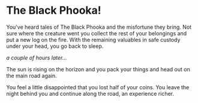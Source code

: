# The Black Phooka&excl;

You've heard tales of The Black Phooka and the misfortune they bring. Not sure where the creature went you collect the rest of your belongings and put a new log on the fire. With the remaining valuables in safe custody under your head, you go back to sleep.

_a couple of hours later..._

The sun is rising on the horizon and you pack your things and head out on the main road again.

You feel a little disappointed that you lost half of your coins. You leave the night behind you and continue along the road, an experience richer.
